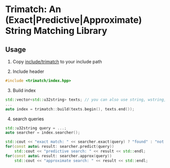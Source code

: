 # Trimatch: An (Exact|Predictive|Approximate) String Matching Library

## Usage

1. Copy [include/trimatch](include/trimatch) to your include path

2. Include header
```c++
#include <trimatch/index.hpp>
```

3. Build index
```c++
std::vector<std::u32string> texts; // you can also use string, wstring, u16string, etc.
...
auto index = trimatch::build(texts.begin(), texts.end());
```

4. search queries
```c++
std::u32string query = ...;
auto searcher = index.searcher();

std::cout << "exact match: " << searcher.exact(query) ? "found" : "not found" << std::endl;
for(const auto& result: searcher.predict(query))
    std::cout << "predictive search: " << result << std::endl;
for(const auto& result: searcher.approx(query))
    std::cout << "approximate search: " << result << std::endl;
```
